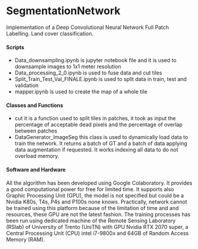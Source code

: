# SegmentationNetwork
Implementation of a Deep Convolutional Neural Network Full Patch Labelling. Land cover classification.

#### Scripts
- Data_downsampling.ipynb is jupyter notebook file and it is used to downsample images to 1x1 meter resolution
- Data_processing_2_0.ipynb is used to fuse data and cut tiles
- Split_Train_Test_Val_FINALE.ipynb is used to split data in train, test and validation
- mapper.ipynb is used to create the map of a whole tile

#### Classes and Functions
- cut it is a function used to split tiles in patches, it took as input the percentage of acceptable dead pixels and the percentage of overlap between patches
- DataGenerator_ImageSeg this class is used to dynamically load data to train the network. It returns a batch of GT and a batch of data applying data augmentation if requested. It works indexing all data to do not overload memory.

#### Software and Hardware
All the algorithm has been developed using Google Colaboratory. It provides a good computational power for free for limited time. It supports also Graphic Processing Unit (GPU), the model is not specified but could be a Nvidia K80s, T4s, P4s and P100s none knows. Practically, network cannot be trained using this platform because of the limitation of time and and resources, these GPU are not the latest fashion. The training processes has been run using dedicated machine of the Remote Sensing Laboratory (RSlab) of University of Trento (UniTN) with GPU Nvidia RTX 2070 super, a Central Processing Unit (CPU) intel i7-9800x and 64GB of Random Access Memory (RAM).
